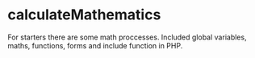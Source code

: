 # calculateMathematics
For starters there are some math proccesses. Included global variables, maths, functions, forms and include function in PHP. 

